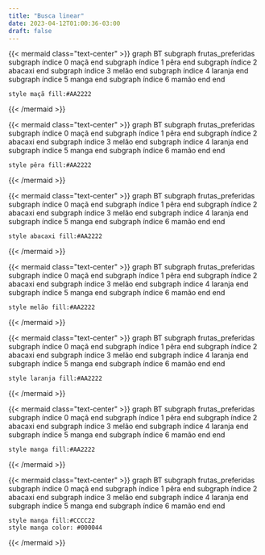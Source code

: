 ```yaml
---
title: "Busca linear"
date: 2023-04-12T01:00:36-03:00
draft: false
---
```


{{< mermaid class="text-center" >}}
graph BT
    subgraph frutas_preferidas
        subgraph índice 0
            maçã
        end
        subgraph índice 1
            pêra
        end
        subgraph índice 2
            abacaxi
        end
        subgraph índice 3
            melão
        end
        subgraph índice 4
            laranja
        end
        subgraph índice 5
            manga
        end
        subgraph índice 6
            mamão
        end
    end

    style maçã fill:#AA2222
{{< /mermaid >}}

{{< mermaid class="text-center" >}}
graph BT
    subgraph frutas_preferidas
        subgraph índice 0
            maçã
        end
        subgraph índice 1
            pêra
        end
        subgraph índice 2
            abacaxi
        end
        subgraph índice 3
            melão
        end
        subgraph índice 4
            laranja
        end
        subgraph índice 5
            manga
        end
        subgraph índice 6
            mamão
        end
    end

    style pêra fill:#AA2222
{{< /mermaid >}}

{{< mermaid class="text-center" >}}
graph BT
    subgraph frutas_preferidas
        subgraph índice 0
            maçã
        end
        subgraph índice 1
            pêra
        end
        subgraph índice 2
            abacaxi
        end
        subgraph índice 3
            melão
        end
        subgraph índice 4
            laranja
        end
        subgraph índice 5
            manga
        end
        subgraph índice 6
            mamão
        end
    end

    style abacaxi fill:#AA2222
{{< /mermaid >}}

{{< mermaid class="text-center" >}}
graph BT
    subgraph frutas_preferidas
        subgraph índice 0
            maçã
        end
        subgraph índice 1
            pêra
        end
        subgraph índice 2
            abacaxi
        end
        subgraph índice 3
            melão
        end
        subgraph índice 4
            laranja
        end
        subgraph índice 5
            manga
        end
        subgraph índice 6
            mamão
        end
    end

    style melão fill:#AA2222
{{< /mermaid >}}

{{< mermaid class="text-center" >}}
graph BT
    subgraph frutas_preferidas
        subgraph índice 0
            maçã
        end
        subgraph índice 1
            pêra
        end
        subgraph índice 2
            abacaxi
        end
        subgraph índice 3
            melão
        end
        subgraph índice 4
            laranja
        end
        subgraph índice 5
            manga
        end
        subgraph índice 6
            mamão
        end
    end

    style laranja fill:#AA2222
{{< /mermaid >}}

{{< mermaid class="text-center" >}}
graph BT
    subgraph frutas_preferidas
        subgraph índice 0
            maçã
        end
        subgraph índice 1
            pêra
        end
        subgraph índice 2
            abacaxi
        end
        subgraph índice 3
            melão
        end
        subgraph índice 4
            laranja
        end
        subgraph índice 5
            manga
        end
        subgraph índice 6
            mamão
        end
    end

    style manga fill:#AA2222
{{< /mermaid >}}

{{< mermaid class="text-center" >}}
graph BT
    subgraph frutas_preferidas
        subgraph índice 0
            maçã
        end
        subgraph índice 1
            pêra
        end
        subgraph índice 2
            abacaxi
        end
        subgraph índice 3
            melão
        end
        subgraph índice 4
            laranja
        end
        subgraph índice 5
            manga
        end
        subgraph índice 6
            mamão
        end
    end

    style manga fill:#CCCC22
    style manga color: #000044
{{< /mermaid >}}
